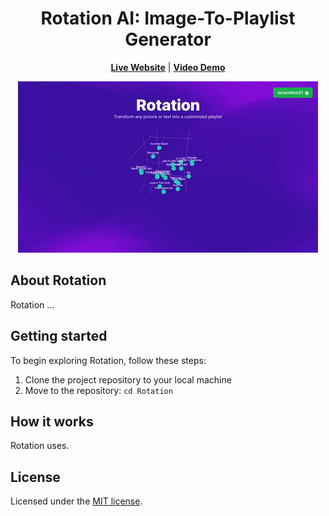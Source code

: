 <p align="center">
  <h1 align="center">Rotation AI: Image-To-Playlist Generator</h1>
  <p align="center">
  <a href="http://rotations.ai"><b>Live Website</b></a>
   | 
  <a href="https://twitter.com/mollycantillon/status/1653610387022176256?s=20"><b>Video Demo</b></a>
  </p>
    <div align="center">
    <img src="public/rotations.gif" alt="Rotation"  />
  </div>
</p>

## About Rotation

Rotation ...

## Getting started

To begin exploring Rotation, follow these steps:

1. Clone the project repository to your local machine
2. Move to the repository: `cd Rotation`

## How it works

Rotation uses. 



## License

Licensed under the [MIT license](LICENSE).
